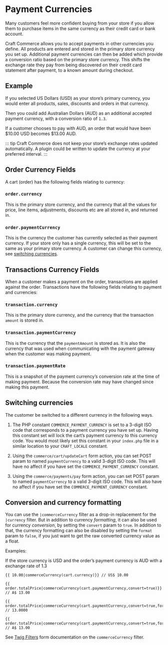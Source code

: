 # Payment Currencies

Many customers feel more confident buying from your store if you allow them to purchase items in the same currency as their credit card or bank account.

Craft Commerce allows you to accept payments in other currencies you define. All products are entered and stored in the primary store currency you set up. Additional payment currencies can then be added which provide a conversion ratio based on the primary store currency. This shifts the exchange rate they pay from being discovered on their credit card statement after payment, to a known amount during checkout.

## Example

If you selected US Dollars (USD) as your store’s primary currency, you would enter all products, sales, discounts and orders in that currency.

Then you could add Australian Dollars (AUD) as an additional accepted payment currency, with a conversion ratio of `1.3`.

If a customer chooses to pay with AUD, an order that would have been $10.00 USD becomes $13.00 AUD.

::: tip
Craft Commerce does not keep your store’s exchange rates updated automatically. A plugin could be written to update the currency at your preferred interval.
:::

## Order Currency Fields


A cart (order) has the following fields relating to currency:

### `order.currency`
This is the primary store currency, and the currency that all the values for price, line items, adjustments, discounts etc are all stored in, and returned in.

### `order.paymentCurrency`
This is the currency the customer has currently selected as their payment currency. If your store only has a single currency, this will be set to the same as your primary store currency. A customer can change this currency, see [switching currencies](#switching-currencies).

## Transactions Currency Fields
When a customer makes a payment on the order, transactions are applied against the order. Transactions have the following fields relating to payment and currencies:

### `transaction.currency`
This is the primary store currency, and the currency that the transaction `amount` is stored in.

### `transaction.paymentCurrency`
This is the currency that the `paymentAmount` is stored as. It is also the currency that was used when communicating with the payment gateway when the customer was making payment.

### `transaction.paymentRate`
This is a snapshot of the payment currency’s conversion rate at the time of making payment. Because the conversion rate may have changed since making this payment.

## Switching currencies

The customer be switched to a different currency in the following ways.

1) The PHP constant `COMMERCE_PAYMENT_CURRENCY` is set to a 3-digit ISO code that corresponds to a payment currency you have set up. Having this constant set will lock the cart’s payment currency to this currency code. You would most likely set this constant in your `index.php` file in a similar location to your `CRAFT_LOCALE` constant.

2) Using the `commerce/cart/updateCart` form action, you can set POST param to named `paymentCurrency` to a valid 3-digit ISO code. This will have no affect if you have set the `COMMERCE_PAYMENT_CURRENCY` constant.

3) Using the `commerce/payments/pay` form action, you can set POST param to named `paymentCurrency` to a valid 3-digit ISO code. This will also have no affect if you have set the `COMMERCE_PAYMENT_CURRENCY` constant.

## Conversion and currency formatting


You can use the `|commerceCurrency` filter as a drop-in replacement for the `|currency` filter. But in addition to currency _formatting_, it can also be used for currency _conversion_, by setting the `convert` param to `true`. In addition to that, the currency formatting can also be disabled by setting the `format` param to `false`, if you just want to get the raw converted currency value as a float.

Examples:

If the store currency is USD and the order’s payment currency is AUD with a exchange rate of 1.3

```
{{ 10.00|commerceCurrency(cart.currency)}} // US$ 10.00

{{ order.totalPrice|commerceCurrency(cart.paymentCurrency,convert=true)}} // A$ 13.00

{{ order.totalPrice|commerceCurrency(cart.paymentCurrency,convert=true,format=false)}} // 13.0000

{{ order.totalPrice|commerceCurrency(cart.paymentCurrency,convert=true,format=true)}} // A$ 13.00
```

See [Twig Filters](twig-filters.md) form documentation on the `commerceCurrency` filter.
